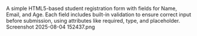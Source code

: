 
A simple HTML5-based student registration form with fields for Name, Email, and Age. Each field includes built-in validation to ensure correct input before submission, using attributes like required, type, and placeholder.
Screenshot 2025-08-04 152437.png

